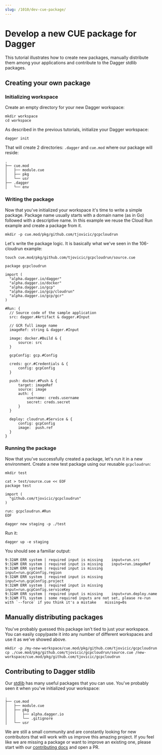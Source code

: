 ```yaml
---
slug: /1010/dev-cue-package/
---
```


# Develop a new CUE package for Dagger

This tutorial illustrates how to create new packages, manually distribute them among your applications and contribute to
the Dagger stdlib packages.

## Creating your own package

### Initializing workspace

Create an empty directory for your new Dagger workspace:

```shell
mkdir workspace
cd workspace
```

As described in the previous tutorials, initialize your Dagger workspace:

```shell
dagger init
```

That will create 2 directories: `.dagger` and `cue.mod` where our package will reside:

```shell
.
├── cue.mod
│   ├── module.cue
│   ├── pkg
│   └── usr
├── .dagger
│   └── env
```

### Writing the package

Now that you've initialized your workspace it's time to write a simple package. Package name usually starts with a
domain name (as in Go) followed with a descriptive name. In this example we reuse the Cloud Run example and create a
package from it.

```shell
mkdir -p cue.mod/pkg/github.com/tjovicic/gcpcloudrun
```

Let's write the package logic. It is basically what we've seen in the 106-cloudrun example:

```shell
touch cue.mod/pkg/github.com/tjovicic/gcpcloudrun/source.cue
```

```cue title="cue.mod/pkg/github.com/tjovicic/gcpcloudrun/source.cue"
package gcpcloudrun

import (
  "alpha.dagger.io/dagger"
  "alpha.dagger.io/docker"
  "alpha.dagger.io/gcp"
  "alpha.dagger.io/gcp/cloudrun"
  "alpha.dagger.io/gcp/gcr"
)

#Run: {
  // Source code of the sample application
  src: dagger.#Artifact & dagger.#Input

  // GCR full image name
  imageRef: string & dagger.#Input

  image: docker.#Build & {
      source: src
  }

  gcpConfig: gcp.#Config

  creds: gcr.#Credentials & {
      config: gcpConfig
  }

  push: docker.#Push & {
      target: imageRef
      source: image
      auth: {
          username: creds.username
          secret: creds.secret
      }
  }

  deploy: cloudrun.#Service & {
      config: gcpConfig
      image:  push.ref
  }
}
```

### Running the package

Now that you've successfully created a package, let's run it in a new environment. Create a new test package using
our reusable `gcpcloudrun`:

```shell
mkdir test

cat > test/source.cue << EOF
package test

import (
  "github.com/tjovicic/gcpcloudrun"
)

run: gcpcloudrun.#Run
EOF

dagger new staging -p ./test
```

Run it:

```shell
dagger up -e staging
```

You should see a familiar output:

```shell
9:32AM ERR system | required input is missing    input=run.src
9:32AM ERR system | required input is missing    input=run.imageRef
9:32AM ERR system | required input is missing    input=run.gcpConfig.region
9:32AM ERR system | required input is missing    input=run.gcpConfig.project
9:32AM ERR system | required input is missing    input=run.gcpConfig.serviceKey
9:32AM ERR system | required input is missing    input=run.deploy.name
9:32AM FTL system | some required inputs are not set, please re-run with `--force` if you think it's a mistake    missing=0s
```

## Manually distributing packages

You've probably guessed this package isn't tied to just your workspace. You can easily copy/paste it into any number
of different workspaces and use it as we've showed above.

```shell
mkdir -p /my-new-workspace/cue.mod/pkg/github.com/tjovicic/gcpcloudrun
cp ./cue.mod/pkg/github.com/tjovicic/gcpcloudrun/source.cue /new-workspace/cue.mod/pkg/github.com/tjovicic/gcpcloudrun
```

## Contributing to Dagger stdlib

Our [stdlib](https://github.com/dagger/dagger/tree/main/stdlib) has many useful packages that you can use.
You've probably seen it when you've initialized your workspace:

```shell
.
├── cue.mod
│   ├── module.cue
│   ├── pkg
│   │   ├── alpha.dagger.io
│   │   └── .gitignore
│   └── usr
```

We are still a small community and are constantly looking for new contributors that will work with us improve this
amazing project. If you feel like we are missing a package or want to improve an existing one, please start with our
[contributing docs](https://github.com/dagger/dagger/blob/main/CONTRIBUTING.md) and open a PR.
